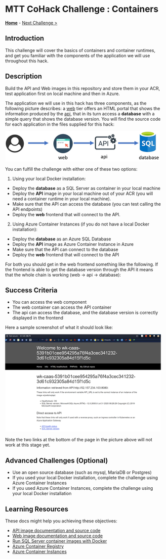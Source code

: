 # MTT CoHack Challenge : Containers

**[Home](../README.md)** - [Next Challenge >](./02-aks_private.md)

## Introduction

This challenge will cover the basics of containers and container runtimes, and get you familiar with the components of the application we will use throughout this hack.

## Description

Build the API and Web images in this repository and store them in your ACR, test application first on local machine and then in Azure.

The application we will use in this hack has three components, as the following picture describes: a [web](./Resources/web) tier offers an HTML portal that shows the information produced by the [api](./Resources/api), that in its turn access a **database** with a simple query that shows the database version. You will find the source code for each application in the files supplied for this hack:

![app architecture](./images/app_arch.png)

You can fulfill the challenge with either one of these two options:

1. Using your local Docker installation:
  - Deploy the **database** as a SQL Server as container in your local machine
  - Deploy the **API** image in your local machine out of your ACR (you will need a container runtime in your local machine).
  - Make sure that the API can access the database (you can test calling the API endpoints)
  - Deploy the **web** frontend that will connect to the API.
2. Using Azure Container Instances (if you do not have a local Docker installation):
  - Deploy the **database** as an Azure SQL Database
  - Deploy the **API** image as Azure Container Instance in Azure
  - Make sure that the API can connect to the database
  - Deploy the **web** frontend that will connect to the API

For both you should get in the web frontend something like the following. If the frontend is able to get the database version through the API it means that the whole chain is working (web -> api -> database):

## Success Criteria

- You can access the web component
- The web container can access the API container
- The api can access the database, and the database version is correctly displayed in the frontend

Here a sample screenshot of what it should look like:

![sample output](./images/aci_web.png)

Note the two links at the bottom of the page in the picture above will not work at this stage yet.

## Advanced Challenges (Optional)

- Use an open source database (such as mysql, MariaDB or Postgres)
- If you used your local Docker installation, complete the challenge using Azure Container Instances
- If you used Azure Container Instances, complete the challenge using your local Docker installation

## Learning Resources

These docs might help you achieving these objectives:

- [API image documentation and source code](./Resources/api/README.md)
- [Web image documentation and source code](./Resources/web/README.md)
- [Run SQL Server container images with Docker](https://docs.microsoft.com/sql/linux/quickstart-install-connect-docker)
- [Azure Container Registry](https://docs.microsoft.com/azure/container-registry/container-registry-intro)
- [Azure Container Instances](https://docs.microsoft.com/azure/container-instances/)
